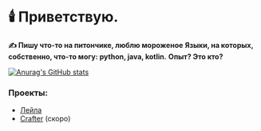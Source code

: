 # 🕯️ Приветствую.

<b>✍️ Пишу что-то на питончике, люблю мороженое</b>
<b>Языки, на которых, собственно, что-то могу: python, java, kotlin.</b>
<b>Опыт? Это кто?</b>

[![Anurag's GitHub stats](https://github-readme-stats.vercel.app/api?username=MagM1go&show_icons=true&count_private=true&hide_border=true&theme=outrun&icon_color=fff&layout=compact&border_radius=10)](https://github.com/anuraghazra/github-readme-stats)

### Проекты:
* [Лейла](https://discord.com/api/oauth2/authorize?client_id=828934385112711188&permissions=8&scope=bot%20applications.commands)
* [Crafter](https://github.com/magm1go) (скоро)
